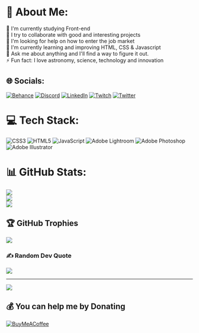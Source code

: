 # 💫 About Me:
🔭 I'm currently studying Front-end<br>👯 I try to collaborate with good and interesting projects<br>🤝 I'm looking for help on how to enter the job market<br>🌱 I'm currently learning and improving HTML, CSS & Javascript<br>💬 Ask me about anything and I'll find a way to figure it out.<br>⚡ Fun fact: I love astronomy, science, technology and innovation


## 🌐 Socials:
[![Behance](https://img.shields.io/badge/Behance-1769ff?logo=behance&logoColor=white)](https://behance.net/siqueiraluiza) [![Discord](https://img.shields.io/badge/Discord-%237289DA.svg?logo=discord&logoColor=white)](htttps://discord.gg/nalu#8566) [![LinkedIn](https://img.shields.io/badge/LinkedIn-%230077B5.svg?logo=linkedin&logoColor=white)](https://linkedin.com/in/siqueiraluiza) [![Twitch](https://img.shields.io/badge/Twitch-%239146FF.svg?logo=Twitch&logoColor=white)](https://twitch.tv/nalu_Siqueira) [![Twitter](https://img.shields.io/badge/Twitter-%231DA1F2.svg?logo=Twitter&logoColor=white)](https://twitter.com/nalusqr) 

# 💻 Tech Stack:
![CSS3](https://img.shields.io/badge/css3-%231572B6.svg?style=for-the-badge&logo=css3&logoColor=white) ![HTML5](https://img.shields.io/badge/html5-%23E34F26.svg?style=for-the-badge&logo=html5&logoColor=white) ![JavaScript](https://img.shields.io/badge/javascript-%23323330.svg?style=for-the-badge&logo=javascript&logoColor=%23F7DF1E) ![Adobe Lightroom](https://img.shields.io/badge/Adobe%20Lightroom-31A8FF.svg?style=for-the-badge&logo=Adobe%20Lightroom&logoColor=white) ![Adobe Photoshop](https://img.shields.io/badge/adobephotoshop-%2331A8FF.svg?style=for-the-badge&logo=adobephotoshop&logoColor=white) ![Adobe Illustrator](https://img.shields.io/badge/adobeillustrator-%23FF9A00.svg?style=for-the-badge&logo=adobeillustrator&logoColor=white)
# 📊 GitHub Stats:
![](https://github-readme-stats.vercel.app/api?username=nalusqr&theme=highcontrast&hide_border=false&include_all_commits=true&count_private=false)<br/>
![](https://github-readme-streak-stats.herokuapp.com/?user=nalusqr&theme=highcontrast&hide_border=false)<br/>
![](https://github-readme-stats.vercel.app/api/top-langs/?username=nalusqr&theme=highcontrast&hide_border=false&include_all_commits=true&count_private=false&layout=compact)

## 🏆 GitHub Trophies
![](https://github-profile-trophy.vercel.app/?username=nalusqr&theme=gruvbox&no-frame=false&no-bg=false&margin-w=4)

### ✍️ Random Dev Quote
![](https://quotes-github-readme.vercel.app/api?type=horizontal&theme=gruvbox)

---
[![](https://visitcount.itsvg.in/api?id=nalusqr&icon=0&color=4)](https://visitcount.itsvg.in)

  ## 💰 You can help me by Donating
  [![BuyMeACoffee](https://img.shields.io/badge/Buy%20Me%20a%20Coffee-ffdd00?style=for-the-badge&logo=buy-me-a-coffee&logoColor=black)](https://buymeacoffee.com/nalusqr) 

  
<!-- Proudly created with GPRM ( https://gprm.itsvg.in ) -->
